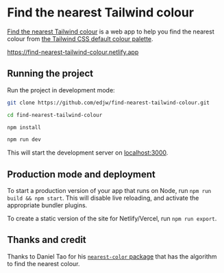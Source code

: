 # Find the nearest Tailwind colour

[Find the nearest Tailwind colour](https://find-nearest-tailwind-colour.netlify.app) is a web app to help you find the nearest colour from [the Tailwind CSS default colour palette](https://tailwindcss.com/docs/customizing-colors).

<https://find-nearest-tailwind-colour.netlify.app>

## Running the project

Run the project in development mode:

```bash
git clone https://github.com/edjw/find-nearest-tailwind-colour.git

cd find-nearest-tailwind-colour

npm install 

npm run dev
```

This will start the development server on [localhost:3000](http://localhost:3000).

## Production mode and deployment

To start a production version of your app that runs on Node, run `npm run build && npm start`. This will disable live reloading, and activate the appropriate bundler plugins.

To create a static version of the site for Netlify/Vercel, run `npm run export`.

## Thanks and credit

Thanks to Daniel Tao for his [`nearest-color` package](https://github.com/dtao/nearest-color) that has the algorithm to find the nearest colour.

